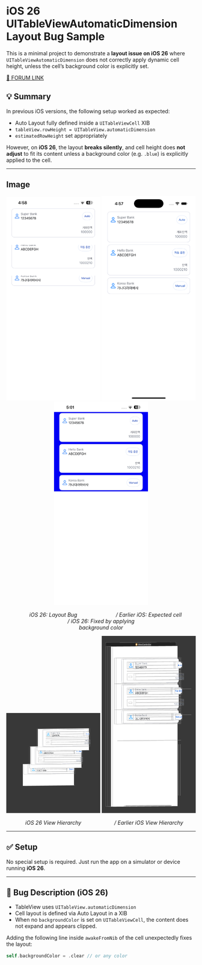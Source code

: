 # iOS 26 UITableViewAutomaticDimension Layout Bug Sample

This is a minimal project to demonstrate a **layout issue on iOS 26** where `UITableViewAutomaticDimension` does not correctly apply dynamic cell height, unless the cell’s background color is explicitly set.

[🔗 FORUM LINK](https://developer.apple.com/forums/thread/796246)


## 💡 Summary

In previous iOS versions, the following setup worked as expected:

- Auto Layout fully defined inside a `UITableViewCell` XIB
- `tableView.rowHeight = UITableView.automaticDimension`
- `estimatedRowHeight` set appropriately

However, on **iOS 26**, the layout **breaks silently**, and cell height does **not adjust** to fit its content unless a background color (e.g. `.blue`) is explicitly applied to the cell.


--- 

## Image

<p align="center">
  <img src="Image/ios26_view.png" width="250"/>
  <img src="Image/ealier_view.png" width="250"/>
  <img src="Image/ios26_onbackground.png" width="250"/>
</p>
<p align="center">
  <em style="display:inline-block; width:250px;">iOS 26: Layout Bug</em>
  <em style="display:inline-block; width:250px;">/ Earlier iOS: Expected cell </em>
  <em style="display:inline-block; width:250px;">/ iOS 26: Fixed by applying background color</em>
</p>

<p align="center">
  <img src="Image/ios26_hierarchy.png" width="250"/>
  <img src="Image/earlier_hierarchy.png" width="250"/>
</p>
<p align="center">
  <em style="display:inline-block; width:250px;">iOS 26 View Hierarchy</em>
  <em style="display:inline-block; width:250px;">/ Earlier iOS View Hierarchy</em>
</p>



---

## ✅ Setup

No special setup is required. Just run the app on a simulator or device running **iOS 26**.

---

## 🐞 Bug Description (iOS 26)

- TableView uses `UITableView.automaticDimension`
- Cell layout is defined via Auto Layout in a XIB
- When no `backgroundColor` is set on `UITableViewCell`, the content does not expand and appears clipped.

Adding the following line inside `awakeFromNib` of the cell unexpectedly fixes the layout:

```swift
self.backgroundColor = .clear // or any color
```
